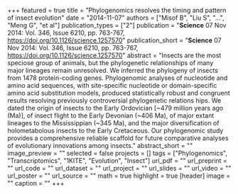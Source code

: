 +++
featured = true
title = "Phylogenomics resolves the timing and pattern of insect evolution"
date = "2014-11-07"
authors = ["Misof B", "Liu S", "...", "Meng G", "et al"]
publication_types = ["2"]
publication = "**Science**  07 Nov 2014: Vol. 346, Issue 6210, pp. 763-767, https://doi.org/10.1126/science.1257570"
publication_short = "**Science**  07 Nov 2014: Vol. 346, Issue 6210, pp. 763-767, https://doi.org/10.1126/science.1257570"
abstract = "Insects are the most speciose group of animals, but the phylogenetic relationships of many major lineages remain unresolved. We inferred the phylogeny of insects from 1478 protein-coding genes. Phylogenomic analyses of nucleotide and amino acid sequences, with site-specific nucleotide or domain-specific amino acid substitution models, produced statistically robust and congruent results resolving previously controversial phylogenetic relations hips. We dated the origin of insects to the Early Ordovician [~479 million years ago (Ma)], of insect flight to the Early Devonian (~406 Ma), of major extant lineages to the Mississippian (~345 Ma), and the major diversification of holometabolous insects to the Early Cretaceous. Our phylogenomic study provides a comprehensive reliable scaffold for future comparative analyses of evolutionary innovations among insects."
abstract_short = ""
image_preview = ""
selected = false
projects = []
tags = ["Phylogenomics", "Transcriptomics", "1KITE", "Evolution", "Insect"]
url_pdf = ""
url_preprint = ""
url_code = ""
url_dataset = ""
url_project = ""
url_slides = ""
url_video = ""
url_poster = ""
url_source = ""
math = true
highlight = true
[header]
image = ""
caption = ""
+++
